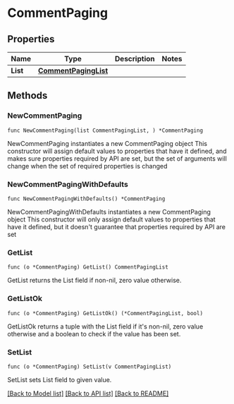 # CommentPaging

## Properties

Name | Type | Description | Notes
------------ | ------------- | ------------- | -------------
**List** | [**CommentPagingList**](CommentPagingList.md) |  | 

## Methods

### NewCommentPaging

`func NewCommentPaging(list CommentPagingList, ) *CommentPaging`

NewCommentPaging instantiates a new CommentPaging object
This constructor will assign default values to properties that have it defined,
and makes sure properties required by API are set, but the set of arguments
will change when the set of required properties is changed

### NewCommentPagingWithDefaults

`func NewCommentPagingWithDefaults() *CommentPaging`

NewCommentPagingWithDefaults instantiates a new CommentPaging object
This constructor will only assign default values to properties that have it defined,
but it doesn't guarantee that properties required by API are set

### GetList

`func (o *CommentPaging) GetList() CommentPagingList`

GetList returns the List field if non-nil, zero value otherwise.

### GetListOk

`func (o *CommentPaging) GetListOk() (*CommentPagingList, bool)`

GetListOk returns a tuple with the List field if it's non-nil, zero value otherwise
and a boolean to check if the value has been set.

### SetList

`func (o *CommentPaging) SetList(v CommentPagingList)`

SetList sets List field to given value.



[[Back to Model list]](../README.md#documentation-for-models) [[Back to API list]](../README.md#documentation-for-api-endpoints) [[Back to README]](../README.md)


